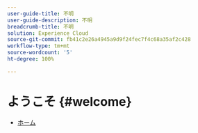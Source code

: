 ```yaml
---
user-guide-title: 不明
user-guide-description: 不明
breadcrumb-title: 不明
solution: Experience Cloud
source-git-commit: fb41c2e26a4945a9d9f24fec7f4c68a35af2c428
workflow-type: tm+mt
source-wordcount: '5'
ht-degree: 100%

---
```



# ようこそ {#welcome}

* [ホーム](home.md)
